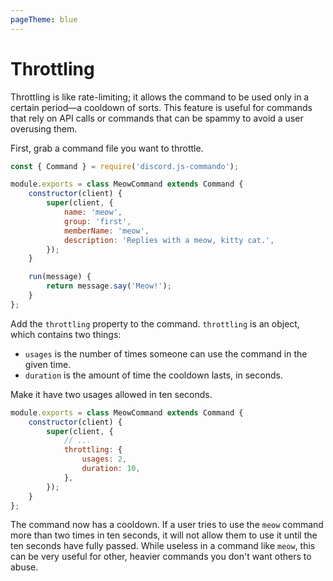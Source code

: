 ```yaml
---
pageTheme: blue
---
```


# Throttling

Throttling is like rate-limiting; it allows the command to be used only in a certain period—a cooldown of sorts. This feature is useful for commands that rely on API calls or commands that can be spammy to avoid a user overusing them.

First, grab a command file you want to throttle.

```js
const { Command } = require('discord.js-commando');

module.exports = class MeowCommand extends Command {
	constructor(client) {
		super(client, {
			name: 'meow',
			group: 'first',
			memberName: 'meow',
			description: 'Replies with a meow, kitty cat.',
		});
	}

	run(message) {
		return message.say('Meow!');
	}
};
```

Add the `throttling` property to the command. `throttling` is an object, which contains two things:

- `usages` is the number of times someone can use the command in the given time.
- `duration` is the amount of time the cooldown lasts, in seconds.

Make it have two usages allowed in ten seconds.

```js {5-8}
module.exports = class MeowCommand extends Command {
	constructor(client) {
		super(client, {
			// ...
			throttling: {
				usages: 2,
				duration: 10,
			},
		});
	}
};
```

The command now has a cooldown. If a user tries to use the `meow` command more than two times in ten seconds, it will not allow them to use it until the ten seconds have fully passed. While useless in a command like `meow`, this can be very useful for other, heavier commands you don't want others to abuse.
